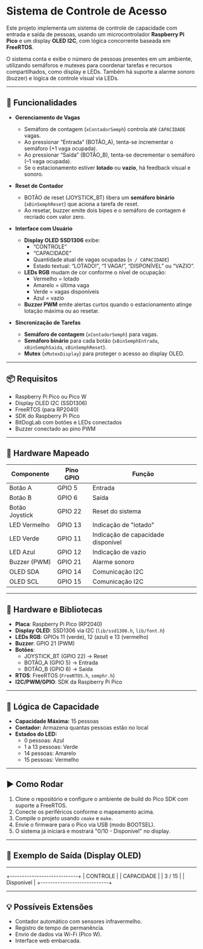 # Sistema de Controle de Acesso 

Este projeto implementa um sistema de controle de capacidade com entrada e saída de pessoas, usando um microcontrolador **Raspberry Pi Pico** e um display **OLED I2C**, com lógica concorrente baseada em **FreeRTOS**.

O sistema conta e exibe o número de pessoas presentes em um ambiente, utilizando semáforos e mutexes para coordenar tarefas e recursos compartilhados, como display e LEDs. Também há suporte a alarme sonoro (buzzer) e lógica de controle visual via LEDs.

---

## 🔧 Funcionalidades


- **Gerenciamento de Vagas**  
  - Semáforo de contagem (`xContadorSemph`) controla até `CAPACIDADE` vagas.  
  - Ao pressionar “Entrada” (BOTÃO_A), tenta-se incrementar o semáforo (+1 vaga ocupada).  
  - Ao pressionar “Saída” (BOTÃO_B), tenta-se decrementar o semáforo (–1 vaga ocupada).  
  - Se o estacionamento estiver **lotado** ou **vazio**, há feedback visual e sonoro.

- **Reset de Contador**  
  - BOTÃO de reset (JOYSTICK_BT) libera um **semáforo binário** (`xBinSemphReset`) que aciona a tarefa de reset.  
  - Ao resetar, buzzer emite dois bipes e o semáforo de contagem é recriado com valor zero.

- **Interface com Usuário**  
  - **Display OLED SSD1306** exibe:  
    - “CONTROLE”  
    - “CAPACIDADE”  
    - Quantidade atual de vagas ocupadas (`n / CAPACIDADE`)  
    - Estado textual: “LOTADO!”, “1 VAGA!”, “DISPONÍVEL” ou “VAZIO”.  
  - **LEDs RGB** mudam de cor conforme o nível de ocupação:  
    - Vermelho = lotado  
    - Amarelo = última vaga  
    - Verde = vagas disponíveis  
    - Azul = vazio  
  - **Buzzer PWM** emite alertas curtos quando o estacionamento atinge lotação máxima ou ao resetar.

- **Sincronização de Tarefas**  
  - **Semáforo de contagem** (`xContadorSemph`) para vagas.  
  - **Semáforo binário** para cada botão (`xBinSemphEntrada`, `xBinSemphSaida`, `xBinSemphReset`).  
  - **Mutex** (`xMutexDisplay`) para proteger o acesso ao display OLED.


---

## 📦 Requisitos

- Raspberry Pi Pico ou Pico W
- Display OLED I2C (SSD1306)
- FreeRTOS (para RP2040)
- SDK do Raspberry Pi Pico
- BitDogLab com botões e LEDs conectados
- Buzzer conectado ao pino PWM

---

## 🧰 Hardware Mapeado

| Componente      | Pino GPIO | Função                          |
|----------------|------------|---------------------------------|
| Botão A         | GPIO 5     | Entrada                         |
| Botão B         | GPIO 6     | Saída                           |
| Botão Joystick  | GPIO 22    | Reset do sistema                |
| LED Vermelho    | GPIO 13    | Indicação de "lotado"           |
| LED Verde       | GPIO 11    | Indicação de capacidade disponível |
| LED Azul        | GPIO 12    | Indicação de vazio              |
| Buzzer (PWM)    | GPIO 21    | Alarme sonoro                   |
| OLED SDA        | GPIO 14    | Comunicação I2C                 |
| OLED SCL        | GPIO 15    | Comunicação I2C                 |

---

## 🧰 Hardware e Bibliotecas

- **Placa**: Raspberry Pi Pico (RP2040)  
- **Display OLED**: SSD1306 via I2C (`lib/ssd1306.h`, `lib/font.h`)  
- **LEDs RGB**: GPIOs 11 (verde), 12 (azul) e 13 (vermelho)  
- **Buzzer**: GPIO 21 (PWM)  
- **Botões**:  
  - JOYSTICK_BT (GPIO 22) → Reset  
  - BOTÃO_A (GPIO 5) → Entrada  
  - BOTÃO_B (GPIO 6) → Saída  
- **RTOS**: FreeRTOS (`FreeRTOS.h`, `semphr.h`)  
- **I2C/PWM/GPIO**: SDK da Raspberry Pi Pico

---

## 🚦 Lógica de Capacidade

- **Capacidade Máxima:** 15 pessoas
- **Contador:** Armazena quantas pessoas estão no local
- **Estados do LED:**
  - 0 pessoas: Azul
  - 1 a 13 pessoas: Verde
  - 14 pessoas: Amarelo
  - 15 pessoas: Vermelho

---

## ▶️ Como Rodar

1. Clone o repositório e configure o ambiente de build do Pico SDK com suporte a FreeRTOS.
2. Conecte os periféricos conforme o mapeamento acima.
3. Compile o projeto usando `cmake` e `make`.
4. Envie o firmware para o Pico via USB (modo BOOTSEL).
5. O sistema já iniciará e mostrará "0/10 - Disponível" no display.

---

## 📸 Exemplo de Saída (Display OLED)
---
+----------------------------+
| CONTROLE |
| CAPACIDADE |
| 3 / 15 |
| Disponivel |
+----------------------------+

---

## 💡 Possíveis Extensões

- Contador automático com sensores infravermelho.
- Registro de tempo de permanência.
- Envio de dados via Wi-Fi (Pico W).
- Interface web embarcada.

